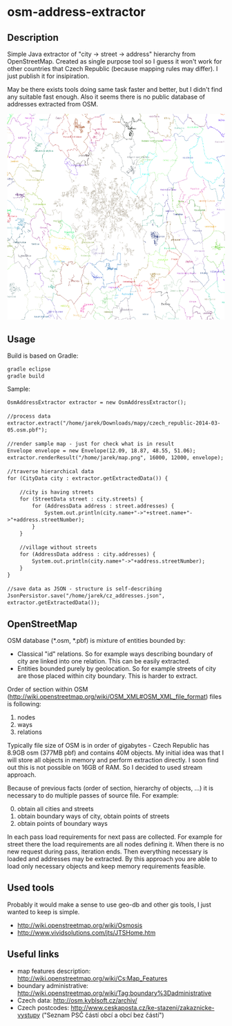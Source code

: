 # osm-address-extractor

## Description

Simple Java extractor of "city -> street -> address" hierarchy from OpenStreetMap. Created as single purpose tool so I guess it won't work for other countries that Czech Republic (because mapping rules may differ). I just publish it for insipiration.

May be there exists tools doing same task faster and better, but I didn't find any suitable fast enough. Also it seems there is no public database of addresses extracted from OSM.

![Sample visualization](/sample_vis.png "Sample visualization")

## Usage

Build is based on Gradle:
```
gradle eclipse
gradle build
```

Sample:

```
OsmAddressExtractor extractor = new OsmAddressExtractor();

//process data
extractor.extract("/home/jarek/Downloads/mapy/czech_republic-2014-03-05.osm.pbf");

//render sample map - just for check what is in result
Envelope envelope = new Envelope(12.09, 18.87, 48.55, 51.06);
extractor.renderResult("/home/jarek/map.png", 16000, 12000, envelope);
		
//traverse hierarchical data
for (CityData city : extractor.getExtractedData()) {
	
	//city is having streets
	for (StreetData street : city.streets) {
		for (AddressData address : street.addresses) {
			System.out.println(city.name+"->"+street.name+"->"+address.streetNumber);
		}
	}
	
	//village without streets
	for (AddressData address : city.addresses) {
		System.out.println(city.name+"->"+address.streetNumber);
	}
}

//save data as JSON - structure is self-describing
JsonPersistor.save("/home/jarek/cz_addresses.json", extractor.getExtractedData());

```

## OpenStreetMap

OSM database (*.osm, *.pbf) is mixture of entities bounded by:
* Classical "id" relations. So for example ways describing boundary of city are linked into one relation. This can be easily extracted.
* Entities bounded purely by geolocation. So for example streets of city are those placed within city boundary. This is harder to extract.

Order of section within OSM (http://wiki.openstreetmap.org/wiki/OSM_XML#OSM_XML_file_format) files is following:

1. nodes
2. ways
3. relations

Typically file size of OSM is in order of gigabytes - Czech Republic has 8.9GB osm (377MB pbf) and contains 40M objects. My initial idea was that I will store all objects in memory and perform extraction directly. I soon find out this is not possible on 16GB of RAM. So I decided to used stream approach.

Because of previous facts (order of section, hierarchy of objects, ...) it is necessary to do multiple passes of source file. For example:

0. obtain all cities and streets
1. obtain boundary ways of city, obtain points of streets
2. obtain points of boundary ways

In each pass load requirements for next pass are collected. For example for street there the load requirements are all nodes defining it. When there is no new request during pass, iteration ends. Then everything necessary is loaded and addresses may be extracted. By this approach you are able to load only necessary objects and keep memory requirements feasible.

## Used tools

Probably it would make a sense to use geo-db and other gis tools, I just wanted to keep is simple.

* http://wiki.openstreetmap.org/wiki/Osmosis
* http://www.vividsolutions.com/jts/JTSHome.htm

## Useful links

* map features description: http://wiki.openstreetmap.org/wiki/Cs:Map_Features
* boundary administrative: http://wiki.openstreetmap.org/wiki/Tag:boundary%3Dadministrative
* Czech data: http://osm.kyblsoft.cz/archiv/
* Czech postcodes: http://www.ceskaposta.cz/ke-stazeni/zakaznicke-vystupy ("Seznam PSČ částí obcí a obcí bez částí")
